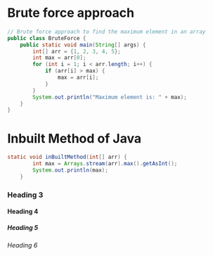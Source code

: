 # Brute force approach

```java
// Brute force approach to find the maximum element in an array
public class BruteForce {
    public static void main(String[] args) {
        int[] arr = {1, 2, 3, 4, 5};
        int max = arr[0];
        for (int i = 1; i < arr.length; i++) {
            if (arr[i] > max) {
                max = arr[i];
            }
        }
        System.out.println("Maximum element is: " + max);
    }
}
```

# Inbuilt Method of Java

```java
static void inBuiltMethod(int[] arr) {
        int max = Arrays.stream(arr).max().getAsInt();
        System.out.println(max);
    }

```

### Heading 3

#### Heading 4

##### Heading 5

###### Heading 6
